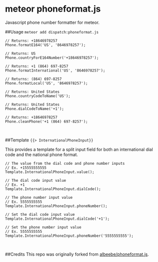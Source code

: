 meteor phoneformat.js
==============

Javascript phone number formatter for meteor.

##Usage
`meteor add dispatch:phoneformat.js`

```
// Returns: +18646978257
Phone.formatE164('US', '8646978257');

// Returns: US
Phone.countryForE164Number('+18646978257');

// Returns: +1 (864) 697-8257
Phone.formatInternational('US', '8646978257');

// Returns: (864) 697-8257
Phone.formatLocal('US', '8646978257');

// Returns: United States
Phone.countryCodeToName('US');

// Returns: United States
Phone.dialCodeToName('+1');

// Returns: +18646978257
Phone.cleanPhone('+1 (864) 697-8257');
```

<br>

##Template
`{{> InternationalPhoneInput}}`

This provides a template for a split input field for both an international dial code and the national phone format.

```
// The value from the dial code and phone number inputs
// Ex. +15555555555
Template.InternationalPhoneInput.value();

// The dial code input value
// Ex. +1
Template.InternationalPhoneInput.dialCode();

// The phone number input value
// Ex. 5555555555
Template.InternationalPhoneInput.phoneNumber();

// Set the dial code input value
Template.InternationalPhoneInput.dialCode('+1');

// Set the phone number input value
// Ex. 5555555555
Template.InternationalPhoneInput.phoneNumber('5555555555');
```

<br>

##Credits
This repo was originally forked from [albeebe/phoneformat.js](https://github.com/albeebe/phoneformat.js).
